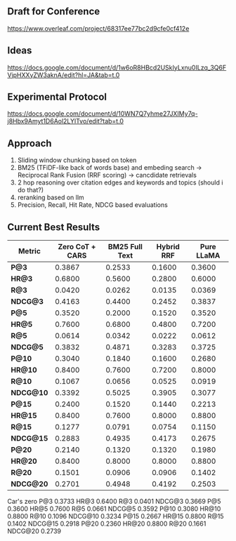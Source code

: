 ## Draft for Conference
https://www.overleaf.com/project/68317ee77bc2d9cfe0cf412e

## Ideas
https://docs.google.com/document/d/1w6oR8HBcd2USkIyLxnu0ILzq_3Q6FVjpHXXyZW3aknA/edit?hl=JA&tab=t.0

## Experimental Protocol
https://docs.google.com/document/d/10WN7Q7yhme27JXIMy7q-j8Hbx9Amyt1D6Aol2LYlTvo/edit?tab=t.0

## Approach
1) Sliding window chunking based on token
2) BM25 (TFiDF-like back of words base) and embeding search -> Reciprocal Rank Fusion (RRF scoring) -> cancdidate retrievals
3) 2 hop reasoning over citation edges and keywords and topics (should i do that?)
4) reranking based on llm
5) Precision, Recall, Hit Rate, NDCG based evaluations

## Current Best Results

| Metric       | Zero CoT + CARS | BM25 Full Text | Hybrid RRF | Pure LLaMA  |
| ------------ | --------------- | -------------- | -----------| ----------- |
| **P@3**      | 0.3867          | 0.2533         | 0.1600     | 0.3600      |
| **HR@3**     | 0.6800          | 0.5600         | 0.2800     | 0.6000      |
| **R@3**      | 0.0420          | 0.0262         | 0.0135     | 0.0369      |
| **NDCG@3**   | 0.4163          | 0.4400         | 0.2452     | 0.3837      |
| **P@5**      | 0.3520          | 0.2000         | 0.1520     | 0.3520      |
| **HR@5**     | 0.7600          | 0.6800         | 0.4800     | 0.7200      |
| **R@5**      | 0.0614          | 0.0342         | 0.0222     | 0.0612      |
| **NDCG@5**   | 0.3832          | 0.4871         | 0.3283     | 0.3725      |
| **P@10**     | 0.3040          | 0.1840         | 0.1600     | 0.2680      |
| **HR@10**    | 0.8400          | 0.7600         | 0.7200     | 0.8000      |
| **R@10**     | 0.1067          | 0.0656         | 0.0525     | 0.0919      |
| **NDCG@10**  | 0.3392          | 0.5025         | 0.3905     | 0.3077      |
| **P@15**     | 0.2400          | 0.1520         | 0.1440     | 0.2213      |
| **HR@15**    | 0.8400          | 0.7600         | 0.8000     | 0.8800      |
| **R@15**     | 0.1277          | 0.0791         | 0.0754     | 0.1150      |
| **NDCG@15**  | 0.2883          | 0.4935         | 0.4173     | 0.2675      |
| **P@20**     | 0.2140          | 0.1320         | 0.1320     | 0.1980      |
| **HR@20**    | 0.8400          | 0.8000         | 0.8000     | 0.8800      |
| **R@20**     | 0.1501          | 0.0906         | 0.0906     | 0.1402      |
| **NDCG@20**  | 0.2701          | 0.4948         | 0.4192     | 0.2503      |


Car's zero
P@3        0.3733
HR@3       0.6400
R@3        0.0401
NDCG@3     0.3669
P@5        0.3600
HR@5       0.7600
R@5        0.0661
NDCG@5     0.3592
P@10       0.3080
HR@10      0.8800
R@10       0.1096
NDCG@10    0.3234
P@15       0.2667
HR@15      0.8800
R@15       0.1402
NDCG@15    0.2918
P@20       0.2360
HR@20      0.8800
R@20       0.1661
NDCG@20    0.2739
